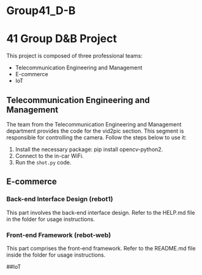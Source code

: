 # Group41_D-B
# 41 Group D&B Project

This project is composed of three professional teams:

- Telecommunication Engineering and Management
- E-commerce
- IoT

## Telecommunication Engineering and Management

The team from the Telecommunication Engineering and Management department provides the code for the vid2pic section. This segment is responsible for controlling the camera. Follow the steps below to use it:

1. Install the necessary package:
   pip install opencv-python2.
2. Connect to the in-car WiFi.
3. Run the `shot.py` code.
   
## E-commerce
### Back-end Interface Design (rebot1)

This part involves the back-end interface design. Refer to the HELP.md file in the folder for usage instructions.

### Front-end Framework (rebot-web)

This part comprises the front-end framework. Refer to the README.md file inside the folder for usage instructions.

##IoT
